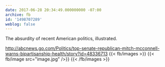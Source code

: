```yaml
---
date: 2017-06-28 20:34:49.000000000 -07:00
archive: fb
id: '1498707289'
weblog: false
---
```


The absurdity of recent American politics, illustrated. 

http://abcnews.go.com/Politics/top-senate-republican-mitch-mcconnell-warns-bipartisanship-health/story?id=48336713
{{< fb/images >}}
{{< fb/image src="image.jpg" />}}
{{< /fb/images >}}
